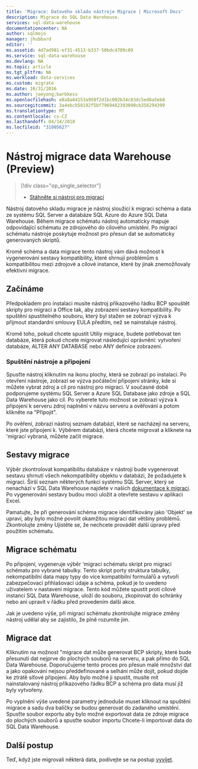 ```yaml
---
title: 'Migrace: Datového skladu nástroje Migrace | Microsoft Docs'
description: Migrace do SQL Data Warehouse.
services: sql-data-warehouse
documentationcenter: NA
author: sqlmojo
manager: jhubbard
editor: ''
ms.assetid: 4d7ad981-ef31-4513-b337-50bdc4709c09
ms.service: sql-data-warehouse
ms.devlang: NA
ms.topic: article
ms.tgt_pltfrm: NA
ms.workload: data-services
ms.custom: migrate
ms.date: 10/31/2016
ms.author: joeyong;barbkess
ms.openlocfilehash: e8a8a84153a950f2d1bc002b34c83dc5ed8a5eb8
ms.sourcegitcommit: 3a4ebcb58192f5bf7969482393090cb356294399
ms.translationtype: MT
ms.contentlocale: cs-CZ
ms.lasthandoff: 04/14/2018
ms.locfileid: "31005627"
---
```

# <a name="data-warehouse-migration-utility-preview"></a>Nástroj migrace data Warehouse (Preview)
> [!div class="op_single_selector"]
> * [Stáhněte si nástroj pro migraci][Download Migration Utility]
> 
> 

Nástroj datového skladu migrace je nástroj sloužící k migraci schéma a data ze systému SQL Server a databáze SQL Azure do Azure SQL Data Warehouse. Během migrace schématu nástroj automaticky mapuje odpovídající schématu ze zdrojového do cílového umístění. Po migraci schématu nástroje poskytuje možnost pro přesun dat se automaticky generovaných skriptů.

Kromě schéma a data migrace tento nástroj vám dává možnost k vygenerování sestavy kompatibility, které shrnují problémům s kompatibilitou mezi zdrojové a cílové instance, které by jinak znemožňovaly efektivní migrace.

## <a name="get-started"></a>Začínáme
Předpokladem pro instalaci musíte nástroj příkazového řádku BCP spouštět skripty pro migraci a Office tak, aby zobrazení sestavy kompatibility. Po spuštění spustitelného souboru, který byl stažen se zobrazí výzva k přijmout standardní smlouvy EULA předtím, než se nainstaluje nástroj.

Kromě toho, pokud chcete spustit Utiliy migrace, budete potřebovat ten databáze, která pokud chcete migrovat následující oprávnění: vytvoření databáze, ALTER ANY DATABASE nebo ANY definice zobrazení.

### <a name="launching-the-tool-and-connecting"></a>Spuštění nástroje a připojení
Spusťte nástroj kliknutím na ikonu plochy, která se zobrazí po instalaci. Po otevření nástroje, zobrazí se výzva počáteční připojení stránky, kde si můžete vybrat zdroj a cíl pro nástroj pro migraci. V současné době podporujeme systému SQL Server a Azure SQL Database jako zdroje a SQL Data Warehouse jako cíl. Po vyberete tuto možnost se zobrazí výzva k připojení k serveru zdroj naplnění v názvu serveru a ověřování a potom klikněte na "Připojit".

Po ověření, zobrazí nástroj seznam databází, které se nacházejí na serveru, které jste připojeni k. Výběrem databázi, která chcete migrovat a kliknete na 'migrací vybraná, můžete začít migrace.

## <a name="migration-report"></a>Sestavy migrace
Výběr zkontrolovat kompatibilitu databáze v nástroji bude vygenerovat sestavu shrnutí všech nekompatibility objektu v databázi, že požadujete k migraci. Širší seznam některých funkcí systému SQL Server, který se nenachází v SQL Data Warehouse najdete v našich [dokumentace k migraci][migration documentation]. Po vygenerování sestavy budou moci uložit a otevřete sestavu v aplikaci Excel.

Pamatujte, že při generování schéma migrace identifikovány jako 'Objekt' se upraví, aby bylo možné povolit okamžitou migraci dat většiny problémů. Zkontrolujte změny Ujistěte se, že nechcete provádět další úpravy před použitím schématu.

## <a name="migrate-schema"></a>Migrace schématu
Po připojení, vygeneruje výběr 'migraci schématu skript pro migraci schématu pro vybrané tabulky. Tento skript porty struktura tabulky, nekompatibilní data mapy typy do více kompatibilní formulářů a vytvoří zabezpečovací přihlašovací údaje a schéma, pokud je to uvedeno uživatelem v nastavení migrace. Tento kód můžete spustit proti cílové instanci SQL Data Warehouse, uloží do souboru, zkopírovat do schránky nebo ani upravit v řádku před provedením další akce.  

Jak je uvedeno výše, při migraci schématu zkontrolujte migrace změny nástroj udělal aby se zajistilo, že plně rozumíte jim.  

## <a name="migrate-data"></a>Migrace dat
Kliknutím na možnost "migrace dat může generovat BCP skripty, které bude přesunutí dat nejprve do plochých souborů na serveru, a pak přímo do SQL Data Warehouse. Doporučujeme tento proces pro přesun malé množství dat a jako opakování nejsou předdefinované a selhání může dojít, pokud dojde ke ztrátě síťové připojení. Aby bylo možné ji spustit, musíte mít nainstalovaný nástroj příkazového řádku BCP a schéma pro data musí již byly vytvořeny.

Po vyplnění výše uvedené parametry jednoduše muset kliknout na spuštění migrace a sadu dva balíčky se budou generovat do zadaného umístění. Spusťte soubor exportu aby bylo možné exportovat data ze zdroje migrace do plochých souborů a spusťte soubor importu Chcete-li importovat data do SQL Data Warehouse.

## <a name="next-steps"></a>Další postup
Teď, když jste migrovali některá data, podívejte se na postup [vyvíjet][develop].

<!--Image references-->

<!--Article references-->
[migration documentation]: sql-data-warehouse-overview-migrate.md
[develop]: sql-data-warehouse-overview-develop.md

<!--Other Web references--> 
[Download Migration Utility]: https://www.microsoft.com/en-us/download/details.aspx?id=49100
